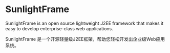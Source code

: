 # SunlightFrame
SunlightFrame is an open source lightweight J2EE framework that makes it easy to develop enterprise-class web applications.

SunlightFrame 是一个开源轻量级J2EE框架，帮助您轻松开发出企业级Web应用系统。


